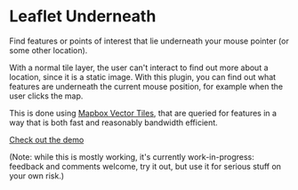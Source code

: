 # Leaflet Underneath

Find features or points of interest that lie underneath your mouse pointer (or some other location).

With a normal tile layer, the user can't interact to find out more about a location, since it is a static image. With this plugin, you can find out what features are underneath the current mouse position, for example when the user clicks the map.

This is done using [Mapbox Vector Tiles](https://www.mapbox.com/developers/vector-tiles/), that are queried for features in a way that is both fast and reasonably bandwidth efficient.

[Check out the demo](http://www.liedman.net/leaflet-underneath/)

(Note: while this is mostly working, it's currently work-in-progress: feedback and comments welcome, try it out, but use it for serious stuff on your own risk.)

